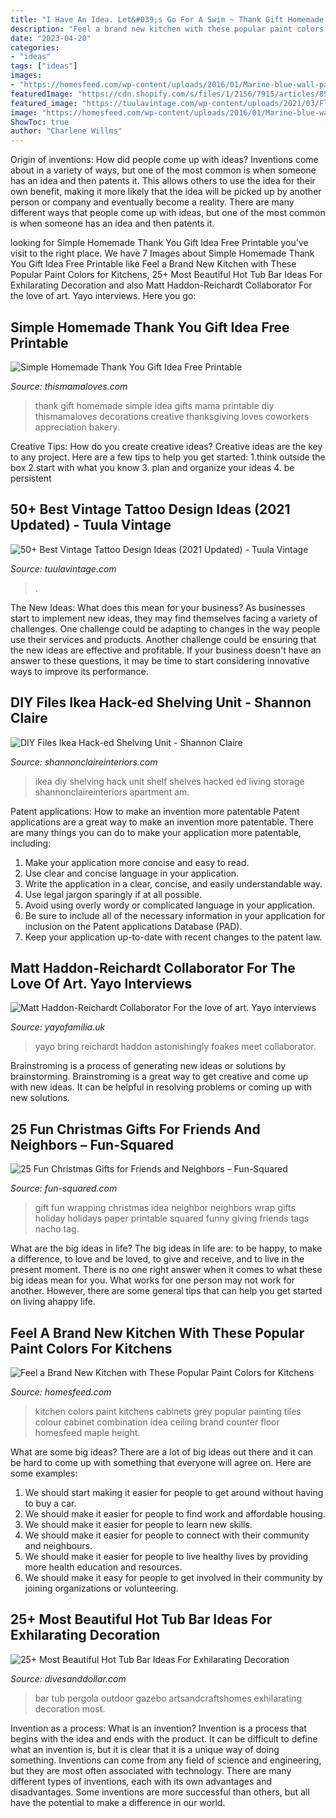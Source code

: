 ```yaml
---
title: "I Have An Idea. Let&#039;s Go For A Swim ~ Thank Gift Homemade Simple Idea Gifts Mama Printable Diy Thismamaloves Decorations Creative Thanksgiving Loves Coworkers Appreciation Bakery"
description: "Feel a brand new kitchen with these popular paint colors for kitchens"
date: "2023-04-20"
categories:
- "ideas"
tags: ["ideas"]
images:
- "https://homesfeed.com/wp-content/uploads/2016/01/Marine-blue-wall-painting-idea-for-kitchen-unfinished-kitchen-cabinets-marine-blue-kitchen-countertop-white-ceiling-idea-for-kitchen-grey-tiles-flooring.jpg"
featuredImage: "https://cdn.shopify.com/s/files/1/2156/7915/articles/89597229_219357312539775_6697780260051615744_n_1200x1244.jpg?v=1584053379"
featured_image: "https://tuulavintage.com/wp-content/uploads/2021/03/Flower-vintage-tattoo-4-2697784.jpg"
image: "https://homesfeed.com/wp-content/uploads/2016/01/Marine-blue-wall-painting-idea-for-kitchen-unfinished-kitchen-cabinets-marine-blue-kitchen-countertop-white-ceiling-idea-for-kitchen-grey-tiles-flooring.jpg"
ShowToc: true
author: "Charlene Willms"
---
```



Origin of inventions: How did people come up with ideas?
Inventions come about in a variety of ways, but one of the most common is when someone has an idea and then patents it. This allows others to use the idea for their own benefit, making it more likely that the idea will be picked up by another person or company and eventually become a reality. There are many different ways that people come up with ideas, but one of the most common is when someone has an idea and then patents it.

	

		
looking for Simple Homemade Thank You Gift Idea Free Printable you've visit to the right place. We have 7 Images about Simple Homemade Thank You Gift Idea Free Printable like Feel a Brand New Kitchen with These Popular Paint Colors for Kitchens, 25+ Most Beautiful Hot Tub Bar Ideas For Exhilarating Decoration and also Matt Haddon-Reichardt Collaborator For the love of art. Yayo interviews. Here you go:
		
    
## Simple Homemade Thank You Gift Idea Free Printable

<img loading=lazy src="http://www.thismamaloves.com/wp-content/uploads/2016/09/Simple-Homemade-Thank-You-Gift-Idea-This-Mama-Loves-1.jpg" onerror="this.onerror=null;this.src='https://tse3.mm.bing.net/th?id=OIP.vhEIsge8Pkcrd27S2RPUlQHaLF&amp;pid=15.1';" alt="Simple Homemade Thank You Gift Idea Free Printable">

_Source: thismamaloves.com_

>thank gift homemade simple idea gifts mama printable diy thismamaloves decorations creative thanksgiving loves coworkers appreciation bakery. 

	

Creative Tips: How do you create creative ideas?
Creative ideas are the key to any project. Here are a few tips to help you get started: 
1.think outside the box 
2.start with what you know 
3. plan and organize your ideas 
4. be persistent 

    
## 50+ Best Vintage Tattoo Design Ideas (2021 Updated) - Tuula Vintage

<img loading=lazy src="https://tuulavintage.com/wp-content/uploads/2021/03/Flower-vintage-tattoo-4-2697784.jpg" onerror="this.onerror=null;this.src='https://tse3.mm.bing.net/th?id=OIP.VQ5VzxKNYR_aZrnq9s0vlgHaH3&amp;pid=15.1';" alt="50+ Best Vintage Tattoo Design Ideas (2021 Updated) - Tuula Vintage">

_Source: tuulavintage.com_

>. 

	

The New Ideas: What does this mean for your business?
As businesses start to implement new ideas, they may find themselves facing a variety of challenges. One challenge could be adapting to changes in the way people use their services and products. Another challenge could be ensuring that the new ideas are effective and profitable. If your business doesn't have an answer to these questions, it may be time to start considering innovative ways to improve its performance.

    
## DIY Files Ikea Hack-ed Shelving Unit - Shannon Claire

<img loading=lazy src="https://shannonclaireinteriors.com/wp-content/uploads/2014/08/diy-shelf-ikea-2.jpg" onerror="this.onerror=null;this.src='https://tse2.mm.bing.net/th?id=OIP.HtUv407qgAoKT1voSZlx_gHaK1&amp;pid=15.1';" alt="DIY Files Ikea Hack-ed Shelving Unit - Shannon Claire">

_Source: shannonclaireinteriors.com_

>ikea diy shelving hack unit shelf shelves hacked ed living storage shannonclaireinteriors apartment am. 

	

Patent applications: How to make an invention more patentable
Patent applications are a great way to make an invention more patentable. There are many things you can do to make your application more patentable, including: 
1. Make your application more concise and easy to read.
2. Use clear and concise language in your application. 
3. Write the application in a clear, concise, and easily understandable way. 
4. Use legal jargon sparingly if at all possible. 
5. Avoid using overly wordy or complicated language in your application. 
6. Be sure to include all of the necessary information in your application for inclusion on the Patent applications Database (PAD). 
7. Keep your application up-to-date with recent changes to the patent law.

    
## Matt Haddon-Reichardt Collaborator For The Love Of Art. Yayo Interviews

<img loading=lazy src="https://cdn.shopify.com/s/files/1/2156/7915/articles/89597229_219357312539775_6697780260051615744_n_1200x1244.jpg?v=1584053379" onerror="this.onerror=null;this.src='https://tse4.mm.bing.net/th?id=OIP.P5hUSX8wQyxFkOtC32gZggHaHr&amp;pid=15.1';" alt="Matt Haddon-Reichardt Collaborator For the love of art. Yayo interviews">

_Source: yayofamilia.uk_

>yayo bring reichardt haddon astonishingly foakes meet collaborator. 

	

Brainstroming is a process of generating new ideas or solutions by brainstorming. Brainstroming is a great way to get creative and come up with new ideas. It can be helpful in resolving problems or coming up with new solutions.

    
## 25 Fun Christmas Gifts For Friends And Neighbors – Fun-Squared

<img loading=lazy src="https://i0.wp.com/fun-squared.com/wp-content/uploads/2016/10/Christmas-Wrap-Neighbor-Gift-Idea.jpg?resize=600%2C941&amp;ssl=1" onerror="this.onerror=null;this.src='https://tse1.mm.bing.net/th?id=OIP.hlnWCj_9UY7zOXwGHDIB0wHaLn&amp;pid=15.1';" alt="25 Fun Christmas Gifts for Friends and Neighbors – Fun-Squared">

_Source: fun-squared.com_

>gift fun wrapping christmas idea neighbor neighbors wrap gifts holiday holidays paper printable squared funny giving friends tags nacho tag. 

	

What are the big ideas in life?
The big ideas in life are: to be happy, to make a difference, to love and be loved, to give and receive, and to live in the present moment. There is no one right answer when it comes to what these big ideas mean for you. What works for one person may not work for another. However, there are some general tips that can help you get started on living ahappy life.

    
## Feel A Brand New Kitchen With These Popular Paint Colors For Kitchens

<img loading=lazy src="https://homesfeed.com/wp-content/uploads/2016/01/Marine-blue-wall-painting-idea-for-kitchen-unfinished-kitchen-cabinets-marine-blue-kitchen-countertop-white-ceiling-idea-for-kitchen-grey-tiles-flooring.jpg" onerror="this.onerror=null;this.src='https://tse4.mm.bing.net/th?id=OIP.1_2VccrbEOfzjHEeFMpsXAHaFj&amp;pid=15.1';" alt="Feel a Brand New Kitchen with These Popular Paint Colors for Kitchens">

_Source: homesfeed.com_

>kitchen colors paint kitchens cabinets grey popular painting tiles colour cabinet combination idea ceiling brand counter floor homesfeed maple height. 

	

What are some big ideas?
There are a lot of big ideas out there and it can be hard to come up with something that everyone will agree on. Here are some examples:
1. We should start making it easier for people to get around without having to buy a car.
2. We should make it easier for people to find work and affordable housing.
3. We should make it easier for people to learn new skills.
4. We should make it easier for people to connect with their community and neighbours.
5. We should make it easier for people to live healthy lives by providing more health education and resources.
6. We should make it easy for people to get involved in their community by joining organizations or volunteering.

    
## 25+ Most Beautiful Hot Tub Bar Ideas For Exhilarating Decoration

<img loading=lazy src="https://www.divesanddollar.com/wp-content/uploads/2018/11/hot-tub-bar-11.jpg" onerror="this.onerror=null;this.src='https://tse1.mm.bing.net/th?id=OIP.D-kYgdFFBKCEMTfFrYIaJwHaLH&amp;pid=15.1';" alt="25+ Most Beautiful Hot Tub Bar Ideas For Exhilarating Decoration">

_Source: divesanddollar.com_

>bar tub pergola outdoor gazebo artsandcraftshomes exhilarating decoration most. 

	

Invention as a process: What is an invention?
Invention is a process that begins with the idea and ends with the product. It can be difficult to define what an invention is, but it is clear that it is a unique way of doing something. Inventions can come from any field of science and engineering, but they are most often associated with technology. There are many different types of inventions, each with its own advantages and disadvantages. Some inventions are more successful than others, but all have the potential to make a difference in our world.

